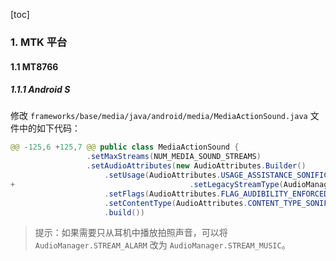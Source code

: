 [toc]

### 1. MTK 平台

#### 1.1 MT8766

##### 1.1.1 Android S

修改 `frameworks/base/media/java/android/media/MediaActionSound.java` 文件中的如下代码：

```java
@@ -125,6 +125,7 @@ public class MediaActionSound {
                 .setMaxStreams(NUM_MEDIA_SOUND_STREAMS)
                 .setAudioAttributes(new AudioAttributes.Builder()
                     .setUsage(AudioAttributes.USAGE_ASSISTANCE_SONIFICATION)
+                                       .setLegacyStreamType(AudioManager.STREAM_ALARM)
                     .setFlags(AudioAttributes.FLAG_AUDIBILITY_ENFORCED)
                     .setContentType(AudioAttributes.CONTENT_TYPE_SONIFICATION)
                     .build())
```

> 提示：如果需要只从耳机中播放拍照声音，可以将 `AudioManager.STREAM_ALARM` 改为 `AudioManager.STREAM_MUSIC`。